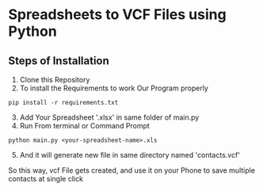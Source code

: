 # Spreadsheets to VCF Files using Python

## Steps of Installation
1. Clone this Repository
2. To install the Requirements to work Our Program properly
```
pip install -r requirements.txt
```
3. Add Your Spreadsheet '<any-name>.xlsx' in same folder of main.py 
4. Run From terminal or Command Prompt
```
python main.py <your-spreadsheet-name>.xls
```
5. And it will generate new file in same directory named 'contacts.vcf'

So this way, vcf File gets created, and use it on your Phone to save multiple contacts at single click